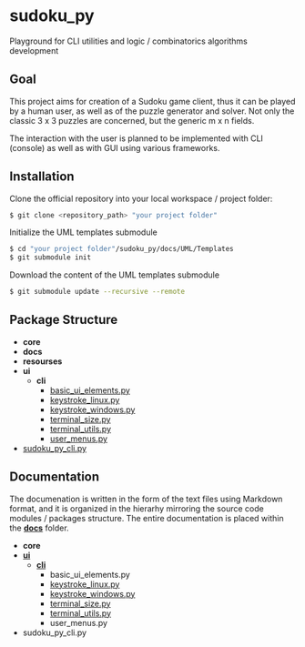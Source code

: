 # sudoku_py

Playground for CLI utilities and logic / combinatorics algorithms development

## Goal

This project aims for creation of a Sudoku game client, thus it can be played by a human user, as well as of the puzzle generator and solver. Not only the classic 3 x 3 puzzles are concerned, but the generic m x n fields.

The interaction with the user is planned to be implemented with CLI (console) as well as with GUI using various frameworks.

## Installation

Clone the official repository into your local workspace / project folder:

```bash
$ git clone <repository_path> "your project folder"
```

Initialize the UML templates submodule

```bash
$ cd "your project folder"/sudoku_py/docs/UML/Templates
$ git submodule init
```

Download the content of the UML templates submodule

```bash
$ git submodule update --recursive --remote
```

## Package Structure

* **core**
* **docs**
* **resourses**
* **ui**
  - **cli**
    + [basic_ui_elements.py](./ui/cli/basic_ui_elements.py)
    + [keystroke_linux.py](./ui/cli/keystroke_linux.py)
    + [keystroke_windows.py](./ui/cli/keystroke_windows.py)
    + [terminal_size.py](./ui/cli/terminal_size.py)
    + [terminal_utils.py](./ui/cli/terminal_utils.py)
    + [user_menus.py](./ui/cli/user_menus.py)
* [sudoku_py_cli.py](./sudoku_py_cli.py)


## Documentation

The documenation is written in the form of the text files using Markdown format, and it is organized in the hierarhy mirroring the source code modules / packages structure. The entire documentation is placed within the [**docs**](./docs/index.md) folder.

* **core**
* [**ui**](./docs/ui.md)
  - [**cli**](./docs/ui_cli.md)
    + basic_ui_elements.py
    + [keystroke_linux.py](./docs/ui_cli_keystroke_linux.md)
    + [keystroke_windows.py](./docs/ui_cli_keystroke_windows.md)
    + [terminal_size.py](./docs/ui_cli_terminal_size.md)
    + [terminal_utils.py](./docs/ui_cli_terminal_utils.md)
    + user_menus.py
* sudoku_py_cli.py
